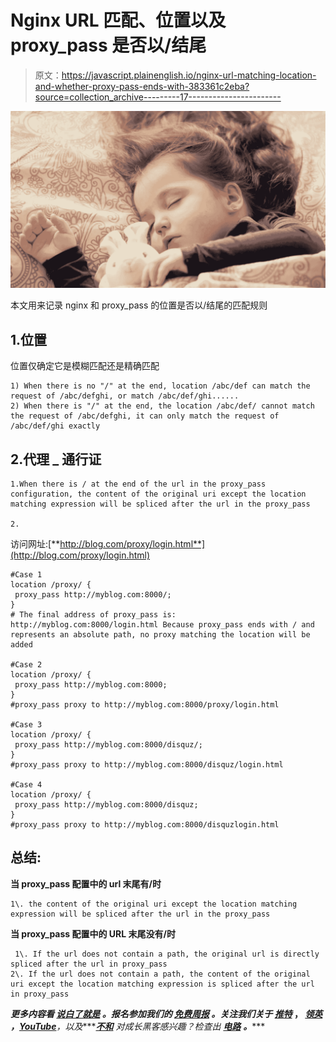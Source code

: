 # Nginx URL 匹配、位置以及 proxy_pass 是否以/结尾

> 原文：<https://javascript.plainenglish.io/nginx-url-matching-location-and-whether-proxy-pass-ends-with-383361c2eba?source=collection_archive---------17----------------------->

![](img/2539c5cabd47b245bcd4b816c06cfefb.png)

本文用来记录 nginx 和 proxy_pass 的位置是否以/结尾的匹配规则

## 1.位置

位置仅确定它是模糊匹配还是精确匹配

```
1) When there is no "/" at the end, location /abc/def can match the request of /abc/defghi, or match /abc/def/ghi......
2) When there is "/" at the end, the location /abc/def/ cannot match the request of /abc/defghi, it can only match the request of /abc/def/ghi exactly
```

## 2.代理 _ 通行证

```
1.When there is / at the end of the url in the proxy_pass configuration, the content of the original uri except the location matching expression will be spliced after the url in the proxy_pass

2.
```

访问网址:[**http://blog.com/proxy/login.html**](http://blog.com/proxy/login.html)

```
#Case 1
location /proxy/ {
 proxy_pass http://myblog.com:8000/;
}
# The final address of proxy_pass is: http://myblog.com:8000/login.html Because proxy_pass ends with / and represents an absolute path, no proxy matching the location will be added

#Case 2
location /proxy/ {
 proxy_pass http://myblog.com:8000;
}
#proxy_pass proxy to http://myblog.com:8000/proxy/login.html

#Case 3
location /proxy/ {
 proxy_pass http://myblog.com:8000/disquz/;
}
#proxy_pass proxy to http://myblog.com:8000/disquz/login.html

#Case 4
location /proxy/ {
 proxy_pass http://myblog.com:8000/disquz;
}
#proxy_pass proxy to http://myblog.com:8000/disquzlogin.html
```

## **总结:**

**当 proxy_pass 配置中的 url 末尾有/时**

```
1\. the content of the original uri except the location matching expression will be spliced after the url in the proxy_pass
```

**当 proxy_pass 配置中的 URL 末尾没有/时**

```
 1\. If the url does not contain a path, the original url is directly spliced after the url in proxy_pass
2\. If the url does not contain a path, the content of the original uri except the location matching expression is spliced after the url in proxy_pass
```

***更多内容看* [***说白了就是***](https://plainenglish.io/) *。报名参加我们的* [***免费周报***](http://newsletter.plainenglish.io/) *。关注我们关于* [***推特***](https://twitter.com/inPlainEngHQ) ， [***领英***](https://www.linkedin.com/company/inplainenglish/) ***，***[***YouTube***](https://www.youtube.com/channel/UCtipWUghju290NWcn8jhyAw)***，以及****[***不和***](https://discord.gg/GtDtUAvyhW) *对成长黑客感兴趣？检查出* [***电路***](https://circuit.ooo/) ***。******